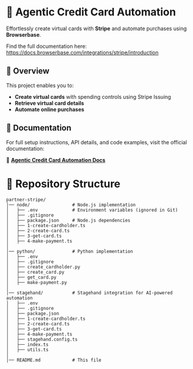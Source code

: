 # 🚀 Agentic Credit Card Automation

Effortlessly create virtual cards with **Stripe** and automate purchases using **Browserbase**. 

Find the full documentation here: https://docs.browserbase.com/integrations/stripe/introduction

## 📌 Overview

This project enables you to:
- **Create virtual cards** with spending controls using Stripe Issuing
- **Retrieve virtual card details**
- **Automate online purchases**

## 📖 Documentation

For full setup instructions, API details, and code examples, visit the official documentation:

📄 **[Agentic Credit Card Automation Docs](https://your-docs-url.com)**


# 📂 Repository Structure
```
partner-stripe/
│── node/                # Node.js implementation
│   ├── .env             # Environment variables (ignored in Git)
│   ├── .gitignore
│   ├── package.json     # Node.js dependencies
│   ├── 1-create-cardholder.ts
│   ├── 2-create-card.ts
│   ├── 3-get-card.ts
│   ├── 4-make-payment.ts
│
│── python/              # Python implementation
│   ├── .env
│   ├── .gitignore
│   ├── create_cardholder.py
│   ├── create_card.py
│   ├── get_card.py
│   ├── make-payment.py
│
│── stagehand/           # Stagehand integration for AI-powered automation
│   ├── .env
│   ├── .gitignore
│   ├── package.json
│   ├── 1-create-cardholder.ts
│   ├── 2-create-card.ts
│   ├── 3-get-card.ts
│   ├── 4-make-payment.ts
│   ├── stagehand.config.ts
│   ├── index.ts
│   ├── utils.ts
│
│── README.md            # This file
```
